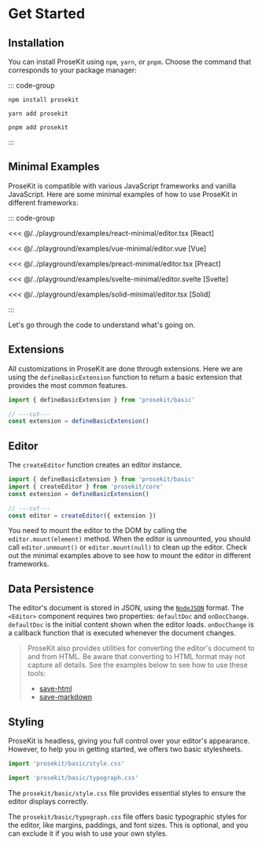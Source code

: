 # Get Started

## Installation

You can install ProseKit using `npm`, `yarn`, or `pnpm`. Choose the command that corresponds to your package manager:

::: code-group

```shell [npm]
npm install prosekit
```

```shell [yarn]
yarn add prosekit
```

```shell [pnpm]
pnpm add prosekit
```

:::

## Minimal Examples

ProseKit is compatible with various JavaScript frameworks and vanilla JavaScript. Here are some minimal examples of how to use ProseKit in different frameworks:

::: code-group

<<< @/../playground/examples/react-minimal/editor.tsx [React]

<<< @/../playground/examples/vue-minimal/editor.vue [Vue]

<<< @/../playground/examples/preact-minimal/editor.tsx [Preact]

<<< @/../playground/examples/svelte-minimal/editor.svelte [Svelte]

<<< @/../playground/examples/solid-minimal/editor.tsx [Solid]

:::

Let's go through the code to understand what's going on.

## Extensions

All customizations in ProseKit are done through extensions. Here we are using the `defineBasicExtension` function to return a basic extension that provides the most common features.

```ts twoslash
import { defineBasicExtension } from 'prosekit/basic'

// ---cut---
const extension = defineBasicExtension()
```

## Editor

The `createEditor` function creates an editor instance.

```ts twoslash
import { defineBasicExtension } from 'prosekit/basic'
import { createEditor } from 'prosekit/core'
const extension = defineBasicExtension()

// ---cut---
const editor = createEditor({ extension })
```

You need to mount the editor to the DOM by calling the `editor.mount(element)` method. When the editor is unmounted, you should call `editor.unmount()` or `editor.mount(null)` to clean up the editor. Check out the minimal examples above to see how to mount the editor in different frameworks.

## Data Persistence

The editor's document is stored in JSON, using the [`NodeJSON`] format. The `<Editor>` component requires two properties: `defaultDoc` and `onDocChange`. `defaultDoc` is the initial content shown when the editor loads. `onDocChange` is a callback function that is executed whenever the document changes.

> ProseKit also provides utilities for converting the editor's document to and from HTML. Be aware that converting to HTML format may not capture all details. See the examples below to see how to use these tools:
>
> - [save-html]
> - [save-markdown]

## Styling

ProseKit is headless, giving you full control over your editor's appearance. However, to help you in getting started, we offers two basic stylesheets.

```ts twoslash
import 'prosekit/basic/style.css'
```

```ts twoslash
import 'prosekit/basic/typograph.css'
```

The `prosekit/basic/style.css` file provides essential styles to ensure the editor displays correctly.

The `prosekit/basic/typograph.css` file offers basic typographic styles for the editor, like margins, paddings, and font sizes. This is optional, and you can exclude it if you wish to use your own styles.

<!-- References -->

[`NodeJSON`]: https://prosekit.dev/references/core#nodejson
[save-html]: /examples/save-html
[save-markdown]: /examples/save-markdown
